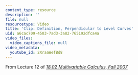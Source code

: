 ```yaml
---
content_type: resource
description: ''
file: null
resourcetype: Video
title: 'Clip: Definition, Perpendicular to Level Curves'
uid: a6cac709-4503-7ad3-3a82-765192dfca4a
video_files:
  video_captions_file: null
video_metadata:
  youtube_id: 2XraaWefBd8
---
```


From Lecture 12 of [_18.02 Multivariable Calculus, Fall 2007_](/courses/18-02-multivariable-calculus-fall-2007/pages/video-lectures)